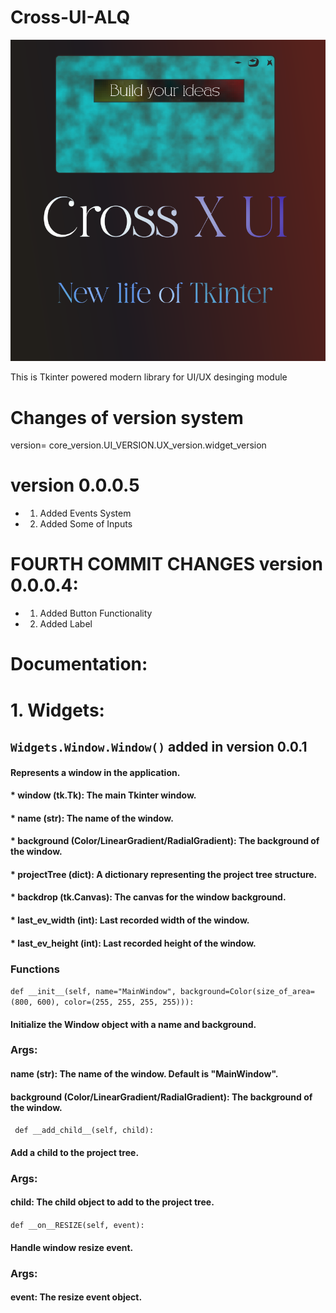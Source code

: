 # Cross-UI-ALQ
![image logo](CrossX-UI.png )

 This is Tkinter powered modern library for UI/UX desinging module
# Changes of version system
version= core_version.UI_VERSION.UX_version.widget_version

# version 0.0.0.5

* 1. Added Events System
* 2. Added Some of Inputs
# FOURTH COMMIT CHANGES version 0.0.0.4:
* 1. Added Button Functionality
* 2. Added Label



# Documentation:

# 1. Widgets:
## ```Widgets.Window.Window()```  added in version 0.0.1 
#### Represents a window in the application.
#### * window (tk.Tk): The main Tkinter window.
#### * name (str): The name of the window.
#### * background (Color/LinearGradient/RadialGradient): The background of the window.
#### * projectTree (dict): A dictionary representing the project tree structure.
#### * backdrop (tk.Canvas): The canvas for the window background.
#### * last_ev_width (int): Last recorded width of the window.
#### * last_ev_height (int): Last recorded height of the window.
### Functions
```def __init__(self, name="MainWindow", background=Color(size_of_area=(800, 600), color=(255, 255, 255, 255))):```
#### Initialize the Window object with a name and background.

### Args:
#### name (str): The name of the window. Default is "MainWindow".
#### background (Color/LinearGradient/RadialGradient): The background of the window.
``` def __add_child__(self, child):```
#### Add a child to the project tree.
### Args:
#### child: The child object to add to the project tree.
```def __on__RESIZE(self, event):```
#### Handle window resize event.

### Args:
#### event: The resize event object.

